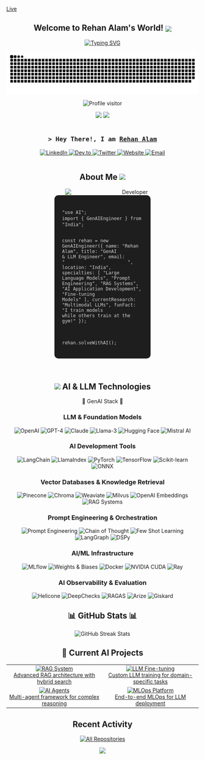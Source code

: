 [Live](https://6867af169dbccc8b66f3a459--melodic-custard-45f5c7.netlify.app/)

<h2 align="center">
  Welcome to Rehan Alam's World!
  <img src="https://media.giphy.com/media/hvRJCLFzcasrR4ia7z/giphy.gif" width="28" style="vertical-align: middle; animation: wave 1.5s infinite;">
</h2>

<p align="center">
  <a href="https://github.com/Rehan018">
    <img src="https://readme-typing-svg.herokuapp.com?font=Fira+Code&weight=600&size=24&pause=1000&color=6A5ACD&center=true&vCenter=true&random=false&width=500&height=60&lines=GenAI+Engineer;LLM+Specialist;AI+Prompt+Engineer;ML+Researcher;Always+exploring+new+AI+frontiers" alt="Typing SVG" />
  </a>
  
</p>

<div align="center">
  <img src="https://raw.githubusercontent.com/platane/snk/output/github-contribution-grid-snake-dark.svg" alt="Snake animation" />
</div>

<!-- Profile Views Counter -->
<p align="center">
  <img src="https://komarev.com/ghpvc/?username=Rehan018&label=Profile%20Views&color=blueviolet&style=flat" alt="Profile visitor" />
</p>

<div align="center">
  <img height="180em" src="https://github-readme-stats.vercel.app/api?username=Rehan018&show_icons=true&theme=tokyonight&include_all_commits=true&count_private=true"/>
  <img height="180em" src="https://github-readme-stats.vercel.app/api/top-langs/?username=Rehan018&layout=compact&langs_count=7&theme=tokyonight"/>
</div>

<!-- Introduction Section with Gradient Border -->
<div align="center" style="border-radius: 10px; overflow: hidden; margin: 20px 0;">
  <h3>
    <samp>&gt; Hey There!, I am
      <b><a target="_blank" href="https://rehan.com">Rehan Alam</a></b>
    </samp>
  </h3>
  
  <p align="center">
    <a href="https://linkedin.com/in/rehan018" target="_blank">
      <img src="https://img.shields.io/badge/LinkedIn-0077B5?style=for-the-badge&logo=linkedin&logoColor=white" alt="LinkedIn"/>
    </a>
    <a href="https://dev.to/rehan018" target="_blank">
      <img src="https://img.shields.io/badge/dev.to-0A0A0A?style=for-the-badge&logo=dev.to&logoColor=white" alt="Dev.to" />
    </a>
    <a href="https://twitter.com/_rehan018" target="_blank">
      <img src="https://img.shields.io/badge/Twitter-1DA1F2?style=for-the-badge&logo=twitter&logoColor=white" alt="Twitter"/>
    </a>
    <a href="https://react-portfolio-51g6.vercel.app/" target="_blank">
      <img src="https://img.shields.io/badge/Personal%20Website-4285F4?style=for-the-badge&logo=google-chrome&logoColor=white" alt="Website" />
    </a>
    <a href="mailto:rehanalam5090@gmail.com" target="_blank">
      <img src="https://img.shields.io/badge/Email-D14836?style=for-the-badge&logo=gmail&logoColor=white" alt="Email" />
    </a>
  </p>
</div>

<!-- About Me Section with Code Animation -->
<div align="center">
  <h2>About Me <img src="https://media.giphy.com/media/VgCDAzcKvsR6OM0uWg/giphy.gif" width="50"></h2>
</div>

<div align="center">
  <img src="https://media.giphy.com/media/SWoSkN6DxTszqIKEqv/giphy.gif" alt="Developer" width="350" align="right">
  
  <div align="left" style="width: 50%;">
    <pre style="background-color: #1e1e1e; border-radius: 10px; padding: 20px; color: #d4d4d4;">
      <code>
"use AI";
import { GenAIEngineer } from "India";

const rehan = new GenAIEngineer({
  name: "Rehan Alam",
  title: "GenAI & LLM Engineer",
  email: "rehanalam5090@gmail.com",
  location: "India",
  specialties: [
    "Large Language Models",
    "Prompt Engineering",
    "RAG Systems",
    "AI Application Development",
    "Fine-tuning Models"
  ],
  currentResearch: "Multimodal LLMs",
  funFact: "I train models while others train at the gym!"
});

rehan.solveWithAI();
      </code>
    </pre>
  </div>
</div>

<br clear="both">

<!-- AI Tech Stack Section -->
<div align="center">
  <h2>
    <img src="https://media2.giphy.com/media/QssGEmpkyEOhBCb7e1/giphy.gif?cid=ecf05e47a0n3gi1bfqntqmob8g9aid1oyj2wr3ds3mg700bl&rid=giphy.gif" width="30">
    AI & LLM Technologies
  </h2>
  <p>🧠 GenAI Stack 🧠</p>
</div>

<!-- LLM & GenAI -->
<h3 align="center">LLM & Foundation Models</h3>
<p align="center">
  <img src="https://img.shields.io/badge/OpenAI-412991?style=for-the-badge&logo=openai&logoColor=white" alt="OpenAI" />
  <img src="https://img.shields.io/badge/GPT--4-10a37f?style=for-the-badge&logo=openai&logoColor=white" alt="GPT-4" />
  <img src="https://img.shields.io/badge/Claude-134563?style=for-the-badge&logo=anthropic&logoColor=white" alt="Claude" />
  <img src="https://img.shields.io/badge/Llama--3-0467DF?style=for-the-badge&logo=meta&logoColor=white" alt="Llama-3" />
  <img src="https://img.shields.io/badge/Hugging_Face-FFD21E?style=for-the-badge&logo=huggingface&logoColor=black" alt="Hugging Face" />
  <img src="https://img.shields.io/badge/Mistral_AI-5436CE?style=for-the-badge&logoColor=white" alt="Mistral AI" />
</p>

<!-- AI Development -->
<h3 align="center">AI Development Tools</h3>
<p align="center">
  <img src="https://img.shields.io/badge/LangChain-33A171?style=for-the-badge&logoColor=white" alt="LangChain" />
  <img src="https://img.shields.io/badge/LlamaIndex-2962FF?style=for-the-badge&logoColor=white" alt="LlamaIndex" />
  <img src="https://img.shields.io/badge/PyTorch-EE4C2C?style=for-the-badge&logo=pytorch&logoColor=white" alt="PyTorch" />
  <img src="https://img.shields.io/badge/TensorFlow-FF6F00?style=for-the-badge&logo=tensorflow&logoColor=white" alt="TensorFlow" />
  <img src="https://img.shields.io/badge/scikit--learn-F7931E?style=for-the-badge&logo=scikit-learn&logoColor=white" alt="Scikit-learn" />
  <img src="https://img.shields.io/badge/ONNX-005CED?style=for-the-badge&logo=onnx&logoColor=white" alt="ONNX" />
</p>

<!-- Vector Databases & Embeddings -->
<h3 align="center">Vector Databases & Knowledge Retrieval</h3>
<p align="center">
  <img src="https://img.shields.io/badge/Pinecone-000000?style=for-the-badge&logoColor=white" alt="Pinecone" />
  <img src="https://img.shields.io/badge/Chroma-609031?style=for-the-badge&logoColor=white" alt="Chroma" />
  <img src="https://img.shields.io/badge/Weaviate-FF5A00?style=for-the-badge&logoColor=white" alt="Weaviate" />
  <img src="https://img.shields.io/badge/Milvus-00A1EA?style=for-the-badge&logoColor=white" alt="Milvus" />
  <img src="https://img.shields.io/badge/OpenAI_Embeddings-10a37f?style=for-the-badge&logo=openai&logoColor=white" alt="OpenAI Embeddings" />
  <img src="https://img.shields.io/badge/RAG_Systems-4285F4?style=for-the-badge&logoColor=white" alt="RAG Systems" />
</p>

<!-- Prompt Engineering -->
<h3 align="center">Prompt Engineering & Orchestration</h3>
<p align="center">
  <img src="https://img.shields.io/badge/Prompt_Engineering-FF5252?style=for-the-badge&logoColor=white" alt="Prompt Engineering" />
  <img src="https://img.shields.io/badge/Chain_of_Thought-9C27B0?style=for-the-badge&logoColor=white" alt="Chain of Thought" />
  <img src="https://img.shields.io/badge/Few_Shot_Learning-00BCD4?style=for-the-badge&logoColor=white" alt="Few Shot Learning" />
  <img src="https://img.shields.io/badge/LangGraph-36AE7C?style=for-the-badge&logoColor=white" alt="LangGraph" />
  <img src="https://img.shields.io/badge/DSPy-5C6BC0?style=for-the-badge&logoColor=white" alt="DSPy" />
</p>

<!-- AI/ML Infrastructure -->
<h3 align="center">AI/ML Infrastructure</h3>
<p align="center">
  <img src="https://img.shields.io/badge/MLflow-0194E2?style=for-the-badge&logo=mlflow&logoColor=white" alt="MLflow" />
  <img src="https://img.shields.io/badge/Weights_&_Biases-FFBE00?style=for-the-badge&logo=weightsandbiases&logoColor=black" alt="Weights & Biases" />
  <img src="https://img.shields.io/badge/Docker-2496ED?style=for-the-badge&logo=docker&logoColor=white" alt="Docker" />
  <img src="https://img.shields.io/badge/NVIDIA_CUDA-76B900?style=for-the-badge&logo=nvidia&logoColor=white" alt="NVIDIA CUDA" />
  <img src="https://img.shields.io/badge/Ray-028CF0?style=for-the-badge&logoColor=white" alt="Ray" />
</p>

<!-- AI Observability & Evaluation -->
<h3 align="center">AI Observability & Evaluation</h3>
<p align="center">
  <img src="https://img.shields.io/badge/Helicone-8B48FF?style=for-the-badge&logoColor=white" alt="Helicone" />
  <img src="https://img.shields.io/badge/DeepChecks-00B4D8?style=for-the-badge&logoColor=white" alt="DeepChecks" />
  <img src="https://img.shields.io/badge/RAGAS-FF5722?style=for-the-badge&logoColor=white" alt="RAGAS" />
  <img src="https://img.shields.io/badge/Arize-6C63FF?style=for-the-badge&logoColor=white" alt="Arize" />
  <img src="https://img.shields.io/badge/Giskard-3F51B5?style=for-the-badge&logoColor=white" alt="Giskard" />
</p>

<!-- GitHub Stats with Animations -->
<div align="center">
  <h2>📊 GitHub Stats 📊</h2>
  <img src="https://github-readme-streak-stats.herokuapp.com/?user=Rehan018&theme=tokyonight" alt="GitHub Streak Stats" />
</div>

<!-- Current Projects -->
<div align="center">
  <h2>🔭 Current AI Projects</h2>
  
  <table>
    <tr>
      <td align="center">
        <a href="https://github.com/Rehan018/rag-system">
          <img src="https://img.shields.io/badge/RAG_System-4285F4?style=for-the-badge&logoColor=white" alt="RAG System"/>
          <br />
          <span>Advanced RAG architecture with hybrid search</span>
        </a>
      </td>
      <td align="center">
        <a href="https://github.com/Rehan018/llm-fine-tuning">
          <img src="https://img.shields.io/badge/LLM_Fine_Tuning-FF5722?style=for-the-badge&logoColor=white" alt="LLM Fine-tuning"/>
          <br />
          <span>Custom LLM training for domain-specific tasks</span>
        </a>
      </td>
    </tr>
    <tr>
      <td align="center">
        <a href="https://github.com/Rehan018/agent-framework">
          <img src="https://img.shields.io/badge/AI_Agents-795548?style=for-the-badge&logoColor=white" alt="AI Agents"/>
          <br />
          <span>Multi-agent framework for complex reasoning</span>
        </a>
      </td>
      <td align="center">
        <a href="https://github.com/Rehan018/ml-ops-platform">
          <img src="https://img.shields.io/badge/MLOps_Platform-673AB7?style=for-the-badge&logoColor=white" alt="MLOps Platform"/>
          <br />
          <span>End-to-end MLOps for LLM deployment</span>
        </a>
      </td>
    </tr>
  </table>
</div>

<!-- Recent Activity -->
<div align="center">
  <h2>Recent Activity</h2>
  
  <!--RECENT_ACTIVITY:start-->
  <!-- This section will be automatically updated by a GitHub action -->
  <!--RECENT_ACTIVITY:end-->
  
  <p align="center">
    <a href="https://github.com/Rehan018?tab=repositories">
      <img alt="All Repositories" title="All Repositories" src="https://custom-icon-badges.demolab.com/badge/-Click%20Here%20For%20All%20My%20Repos-1F222E?style=for-the-badge&logoColor=white&logo=repo"/>
    </a>
  </p>
</div>

<!-- Footer -->
<div align="center">
  <img src="https://capsule-render.vercel.app/api?type=waving&color=gradient&height=100&section=footer&fontSize=90" />
</div>
